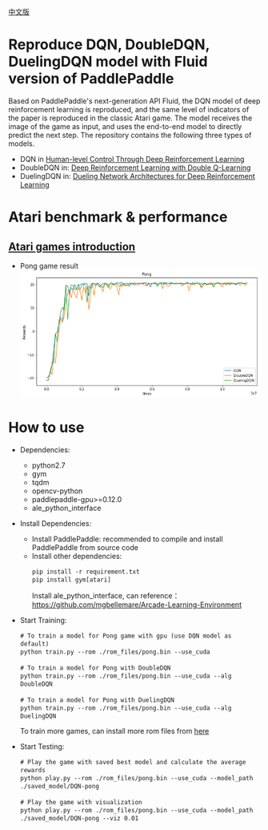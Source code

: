 [中文版](README_cn.md)

# Reproduce DQN, DoubleDQN, DuelingDQN model with Fluid version of PaddlePaddle
Based on PaddlePaddle's next-generation API Fluid, the DQN model of deep reinforcement learning is reproduced, and the same level of indicators of the paper is reproduced in the classic Atari game. The model receives the image of the game as input, and uses the end-to-end model to directly predict the next step. The repository contains the following three types of models.
+ DQN in
[Human-level Control Through Deep Reinforcement Learning](http://www.nature.com/nature/journal/v518/n7540/full/nature14236.html)
+ DoubleDQN in:
[Deep Reinforcement Learning with Double Q-Learning](https://www.aaai.org/ocs/index.php/AAAI/AAAI16/paper/viewPaper/12389)
+ DuelingDQN in:
[Dueling Network Architectures for Deep Reinforcement Learning](http://proceedings.mlr.press/v48/wangf16.html)

# Atari benchmark & performance
## [Atari games introduction](https://gym.openai.com/envs/#atari)

+ Pong game result
![DQN result](assets/dqn.png)

# How to use
+ Dependencies:
    + python2.7
    + gym
    + tqdm
    + opencv-python
    + paddlepaddle-gpu>=0.12.0
    + ale_python_interface

+ Install Dependencies:
    + Install PaddlePaddle:
        recommended to compile and install PaddlePaddle from source code
    + Install other dependencies:
        ```
        pip install -r requirement.txt
        pip install gym[atari]
        ```
        Install ale_python_interface, can reference：https://github.com/mgbellemare/Arcade-Learning-Environment


+ Start Training:
    ```
    # To train a model for Pong game with gpu (use DQN model as default)
    python train.py --rom ./rom_files/pong.bin --use_cuda

    # To train a model for Pong with DoubleDQN
    python train.py --rom ./rom_files/pong.bin --use_cuda --alg DoubleDQN

    # To train a model for Pong with DuelingDQN
    python train.py --rom ./rom_files/pong.bin --use_cuda --alg DuelingDQN
    ```

    To train more games, can install more rom files from [here](https://github.com/openai/atari-py/tree/master/atari_py/atari_roms)

+ Start Testing:
    ```
    # Play the game with saved best model and calculate the average rewards
    python play.py --rom ./rom_files/pong.bin --use_cuda --model_path ./saved_model/DQN-pong

    # Play the game with visualization
    python play.py --rom ./rom_files/pong.bin --use_cuda --model_path ./saved_model/DQN-pong --viz 0.01
    ```
